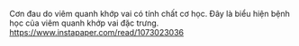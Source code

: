 Cơn đau do viêm quanh khớp vai có tính chất cơ học. Đây là biểu hiện bệnh học của viêm quanh khớp vai đặc trưng. 
https://www.instapaper.com/read/1073023036
